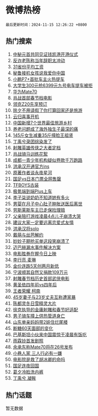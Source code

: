 # 微博热榜

`最后更新时间：2024-11-15 12:26:22 +0800`

## 热门搜索

1. [中秘元首共同见证钱凯港开港仪式](https://m.weibo.cn/search?containerid=100103type%3D1%26t%3D10%26q%3D%23%E4%B8%AD%E7%A7%98%E5%85%83%E9%A6%96%E5%85%B1%E5%90%8C%E8%A7%81%E8%AF%81%E9%92%B1%E5%87%AF%E6%B8%AF%E5%BC%80%E6%B8%AF%E4%BB%AA%E5%BC%8F%23&stream_entry_id=51&isnewpage=1&extparam=seat%3D1%26pos%3D0%26q%3D%2523%25E4%25B8%25AD%25E7%25A7%2598%25E5%2585%2583%25E9%25A6%2596%25E5%2585%25B1%25E5%2590%258C%25E8%25A7%2581%25E8%25AF%2581%25E9%2592%25B1%25E5%2587%25AF%25E6%25B8%25AF%25E5%25BC%2580%25E6%25B8%25AF%25E4%25BB%25AA%25E5%25BC%258F%2523%26stream_entry_id%3D51%26c_type%3D51%26dgr%3D0%26filter_type%3Drealtimehot%26cate%3D10103%26display_time%3D1731644781%26pre_seqid%3D17316447817310640485131)
1. [反诈老陈称当年辞职太冲动](https://m.weibo.cn/search?containerid=100103type%3D1%26t%3D10%26q%3D%23%E5%8F%8D%E8%AF%88%E8%80%81%E9%99%88%E7%A7%B0%E5%BD%93%E5%B9%B4%E8%BE%9E%E8%81%8C%E5%A4%AA%E5%86%B2%E5%8A%A8%23&stream_entry_id=31&isnewpage=1&extparam=seat%3D1%26flag%3D1%26filter_type%3Drealtimehot%26c_type%3D31%26lcate%3D5001%26band_rank%3D1%26pos%3D0%26realpos%3D1%26stream_entry_id%3D31%26dgr%3D0%26q%3D%2523%25E5%258F%258D%25E8%25AF%2588%25E8%2580%2581%25E9%2599%2588%25E7%25A7%25B0%25E5%25BD%2593%25E5%25B9%25B4%25E8%25BE%259E%25E8%2581%258C%25E5%25A4%25AA%25E5%2586%25B2%25E5%258A%25A8%2523%26cate%3D5001%26display_time%3D1731644781%26pre_seqid%3D17316447817310640485131)
1. [31省份平均工资](https://m.weibo.cn/search?containerid=100103type%3D1%26t%3D10%26q%3D%2331%E7%9C%81%E4%BB%BD%E5%B9%B3%E5%9D%87%E5%B7%A5%E8%B5%84%23&stream_entry_id=31&isnewpage=1&extparam=seat%3D1%26flag%3D2%26filter_type%3Drealtimehot%26c_type%3D31%26lcate%3D5001%26band_rank%3D2%26pos%3D1%26realpos%3D2%26stream_entry_id%3D31%26dgr%3D0%26q%3D%252331%25E7%259C%2581%25E4%25BB%25BD%25E5%25B9%25B3%25E5%259D%2587%25E5%25B7%25A5%25E8%25B5%2584%2523%26cate%3D5001%26display_time%3D1731644781%26pre_seqid%3D17316447817310640485131)
1. [秘鲁接机女孩说我爱你中国](https://m.weibo.cn/search?containerid=100103type%3D1%26t%3D10%26q%3D%23%E7%A7%98%E9%B2%81%E6%8E%A5%E6%9C%BA%E5%A5%B3%E5%AD%A9%E8%AF%B4%E6%88%91%E7%88%B1%E4%BD%A0%E4%B8%AD%E5%9B%BD%23&stream_entry_id=31&isnewpage=1&extparam=seat%3D1%26flag%3D1%26filter_type%3Drealtimehot%26c_type%3D31%26lcate%3D5001%26band_rank%3D3%26pos%3D2%26realpos%3D3%26stream_entry_id%3D31%26dgr%3D0%26q%3D%2523%25E7%25A7%2598%25E9%25B2%2581%25E6%258E%25A5%25E6%259C%25BA%25E5%25A5%25B3%25E5%25AD%25A9%25E8%25AF%25B4%25E6%2588%2591%25E7%2588%25B1%25E4%25BD%25A0%25E4%25B8%25AD%25E5%259B%25BD%2523%26cate%3D5001%26display_time%3D1731644781%26pre_seqid%3D17316447817310640485131)
1. [小鹏P7+首批车主火热提车](https://m.weibo.cn/search?containerid=100103type%3D1%26t%3D10%26q%3D%23%E5%B0%8F%E9%B9%8FP7%2B%E9%A6%96%E6%89%B9%E8%BD%A6%E4%B8%BB%E7%81%AB%E7%83%AD%E6%8F%90%E8%BD%A6%23&stream_entry_id=31&isnewpage=1&extparam=seat%3D1%26topic_ad%3D1%26filter_type%3Drealtimehot%26c_type%3D31%26lcate%3D5001%26band_rank%3D4%26pos%3D3%26is_ad_pos%3D1%26stream_entry_id%3D31%26dgr%3D0%26adid%3D264148%26q%3D%2523%25E5%25B0%258F%25E9%25B9%258FP7%252B%25E9%25A6%2596%25E6%2589%25B9%25E8%25BD%25A6%25E4%25B8%25BB%25E7%2581%25AB%25E7%2583%25AD%25E6%258F%2590%25E8%25BD%25A6%2523%26cate%3D5001%26display_time%3D1731644781%26pre_seqid%3D17316447817310640485131)
1. [大学生300元抢6399元九号电车提车被拒](https://m.weibo.cn/search?containerid=100103type%3D1%26t%3D10%26q%3D%23%E5%A4%A7%E5%AD%A6%E7%94%9F300%E5%85%83%E6%8A%A26399%E5%85%83%E4%B9%9D%E5%8F%B7%E7%94%B5%E8%BD%A6%E6%8F%90%E8%BD%A6%E8%A2%AB%E6%8B%92%23&stream_entry_id=31&isnewpage=1&extparam=seat%3D1%26flag%3D0%26filter_type%3Drealtimehot%26c_type%3D31%26lcate%3D5001%26band_rank%3D4%26pos%3D4%26realpos%3D4%26stream_entry_id%3D31%26dgr%3D0%26q%3D%2523%25E5%25A4%25A7%25E5%25AD%25A6%25E7%2594%259F300%25E5%2585%2583%25E6%258A%25A26399%25E5%2585%2583%25E4%25B9%259D%25E5%258F%25B7%25E7%2594%25B5%25E8%25BD%25A6%25E6%258F%2590%25E8%25BD%25A6%25E8%25A2%25AB%25E6%258B%2592%2523%26cate%3D5001%26display_time%3D1731644781%26pre_seqid%3D17316447817310640485131)
1. [华为Mate70](https://m.weibo.cn/search?containerid=100103type%3D1%26t%3D10%26q%3D%E5%8D%8E%E4%B8%BAMate70&stream_entry_id=31&isnewpage=1&extparam=seat%3D1%26flag%3D1%26filter_type%3Drealtimehot%26c_type%3D31%26lcate%3D5001%26band_rank%3D5%26pos%3D5%26realpos%3D5%26stream_entry_id%3D31%26dgr%3D0%26q%3D%25E5%258D%258E%25E4%25B8%25BAMate70%26cate%3D5001%26display_time%3D1731644781%26pre_seqid%3D17316447817310640485131)
1. [肖战首部春节档电影](https://m.weibo.cn/search?containerid=100103type%3D1%26t%3D10%26q%3D%23%E8%82%96%E6%88%98%E9%A6%96%E9%83%A8%E6%98%A5%E8%8A%82%E6%A1%A3%E7%94%B5%E5%BD%B1%23&stream_entry_id=31&isnewpage=1&extparam=seat%3D1%26flag%3D1%26filter_type%3Drealtimehot%26c_type%3D31%26lcate%3D5001%26band_rank%3D6%26pos%3D6%26realpos%3D6%26stream_entry_id%3D31%26dgr%3D0%26q%3D%2523%25E8%2582%2596%25E6%2588%2598%25E9%25A6%2596%25E9%2583%25A8%25E6%2598%25A5%25E8%258A%2582%25E6%25A1%25A3%25E7%2594%25B5%25E5%25BD%25B1%2523%26cate%3D5001%26display_time%3D1731644781%26pre_seqid%3D17316447817310640485131)
1. [领克Z20先享预订](https://m.weibo.cn/search?containerid=100103type%3D1%26t%3D10%26q%3D%23%E9%A2%86%E5%85%8BZ20%E5%85%88%E4%BA%AB%E9%A2%84%E8%AE%A2%23&stream_entry_id=31&isnewpage=1&extparam=seat%3D1%26topic_ad%3D1%26filter_type%3Drealtimehot%26c_type%3D31%26lcate%3D5001%26band_rank%3D7%26pos%3D7%26is_ad_pos%3D1%26stream_entry_id%3D31%26dgr%3D0%26adid%3D264322%26q%3D%2523%25E9%25A2%2586%25E5%2585%258BZ20%25E5%2585%2588%25E4%25BA%25AB%25E9%25A2%2584%25E8%25AE%25A2%2523%26cate%3D5001%26display_time%3D1731644781%26pre_seqid%3D17316447817310640485131)
1. [除夕不用请假了你打算回家还是旅游](https://m.weibo.cn/search?containerid=100103type%3D1%26t%3D10%26q%3D%23%E9%99%A4%E5%A4%95%E4%B8%8D%E7%94%A8%E8%AF%B7%E5%81%87%E4%BA%86%E4%BD%A0%E6%89%93%E7%AE%97%E5%9B%9E%E5%AE%B6%E8%BF%98%E6%98%AF%E6%97%85%E6%B8%B8%23&stream_entry_id=31&isnewpage=1&extparam=seat%3D1%26flag%3D2%26filter_type%3Drealtimehot%26c_type%3D31%26lcate%3D5001%26band_rank%3D7%26pos%3D8%26realpos%3D7%26stream_entry_id%3D31%26dgr%3D0%26q%3D%2523%25E9%2599%25A4%25E5%25A4%2595%25E4%25B8%258D%25E7%2594%25A8%25E8%25AF%25B7%25E5%2581%2587%25E4%25BA%2586%25E4%25BD%25A0%25E6%2589%2593%25E7%25AE%2597%25E5%259B%259E%25E5%25AE%25B6%25E8%25BF%2598%25E6%2598%25AF%25E6%2597%2585%25E6%25B8%25B8%2523%26cate%3D5001%26display_time%3D1731644781%26pre_seqid%3D17316447817310640485131)
1. [云归喜事开机](https://m.weibo.cn/search?containerid=100103type%3D1%26t%3D10%26q%3D%23%E4%BA%91%E5%BD%92%E5%96%9C%E4%BA%8B%E5%BC%80%E6%9C%BA%23&stream_entry_id=31&isnewpage=1&extparam=seat%3D1%26flag%3D0%26filter_type%3Drealtimehot%26c_type%3D31%26lcate%3D5001%26band_rank%3D8%26pos%3D9%26realpos%3D8%26stream_entry_id%3D31%26dgr%3D0%26q%3D%2523%25E4%25BA%2591%25E5%25BD%2592%25E5%2596%259C%25E4%25BA%258B%25E5%25BC%2580%25E6%259C%25BA%2523%26cate%3D5001%26display_time%3D1731644781%26pre_seqid%3D17316447817310640485131)
1. [中国新增7个世界最佳旅游乡村](https://m.weibo.cn/search?containerid=100103type%3D1%26t%3D10%26q%3D%23%E4%B8%AD%E5%9B%BD%E6%96%B0%E5%A2%9E7%E4%B8%AA%E4%B8%96%E7%95%8C%E6%9C%80%E4%BD%B3%E6%97%85%E6%B8%B8%E4%B9%A1%E6%9D%91%23&stream_entry_id=31&isnewpage=1&extparam=seat%3D1%26flag%3D1%26filter_type%3Drealtimehot%26c_type%3D31%26lcate%3D5001%26band_rank%3D9%26pos%3D10%26realpos%3D9%26stream_entry_id%3D31%26dgr%3D0%26q%3D%2523%25E4%25B8%25AD%25E5%259B%25BD%25E6%2596%25B0%25E5%25A2%259E7%25E4%25B8%25AA%25E4%25B8%2596%25E7%2595%258C%25E6%259C%2580%25E4%25BD%25B3%25E6%2597%2585%25E6%25B8%25B8%25E4%25B9%25A1%25E6%259D%2591%2523%26cate%3D5001%26display_time%3D1731644781%26pre_seqid%3D17316447817310640485131)
1. [养老问题成了海外独生子最深的痛](https://m.weibo.cn/search?containerid=100103type%3D1%26t%3D10%26q%3D%23%E5%85%BB%E8%80%81%E9%97%AE%E9%A2%98%E6%88%90%E4%BA%86%E6%B5%B7%E5%A4%96%E7%8B%AC%E7%94%9F%E5%AD%90%E6%9C%80%E6%B7%B1%E7%9A%84%E7%97%9B%23&stream_entry_id=31&isnewpage=1&extparam=seat%3D1%26flag%3D1%26filter_type%3Drealtimehot%26c_type%3D31%26lcate%3D5001%26band_rank%3D10%26pos%3D11%26realpos%3D10%26stream_entry_id%3D31%26dgr%3D0%26q%3D%2523%25E5%2585%25BB%25E8%2580%2581%25E9%2597%25AE%25E9%25A2%2598%25E6%2588%2590%25E4%25BA%2586%25E6%25B5%25B7%25E5%25A4%2596%25E7%258B%25AC%25E7%2594%259F%25E5%25AD%2590%25E6%259C%2580%25E6%25B7%25B1%25E7%259A%2584%25E7%2597%259B%2523%26cate%3D5001%26display_time%3D1731644781%26pre_seqid%3D17316447817310640485131)
1. [145斤女生减重35斤撞脸王祖贤](https://m.weibo.cn/search?containerid=100103type%3D1%26t%3D10%26q%3D%23145%E6%96%A4%E5%A5%B3%E7%94%9F%E5%87%8F%E9%87%8D35%E6%96%A4%E6%92%9E%E8%84%B8%E7%8E%8B%E7%A5%96%E8%B4%A4%23&stream_entry_id=31&isnewpage=1&extparam=seat%3D1%26flag%3D2%26filter_type%3Drealtimehot%26c_type%3D31%26lcate%3D5001%26band_rank%3D11%26pos%3D12%26realpos%3D11%26stream_entry_id%3D31%26dgr%3D0%26q%3D%2523145%25E6%2596%25A4%25E5%25A5%25B3%25E7%2594%259F%25E5%2587%258F%25E9%2587%258D35%25E6%2596%25A4%25E6%2592%259E%25E8%2584%25B8%25E7%258E%258B%25E7%25A5%2596%25E8%25B4%25A4%2523%26cate%3D5001%26display_time%3D1731644781%26pre_seqid%3D17316447817310640485131)
1. [丁禹兮录团综染发了](https://m.weibo.cn/search?containerid=100103type%3D1%26t%3D10%26q%3D%23%E4%B8%81%E7%A6%B9%E5%85%AE%E5%BD%95%E5%9B%A2%E7%BB%BC%E6%9F%93%E5%8F%91%E4%BA%86%23&stream_entry_id=31&isnewpage=1&extparam=seat%3D1%26flag%3D0%26filter_type%3Drealtimehot%26c_type%3D31%26lcate%3D5001%26band_rank%3D12%26pos%3D13%26realpos%3D12%26stream_entry_id%3D31%26dgr%3D0%26q%3D%2523%25E4%25B8%2581%25E7%25A6%25B9%25E5%2585%25AE%25E5%25BD%2595%25E5%259B%25A2%25E7%25BB%25BC%25E6%259F%2593%25E5%258F%2591%25E4%25BA%2586%2523%26cate%3D5001%26display_time%3D1731644781%26pre_seqid%3D17316447817310640485131)
1. [射雕英雄传侠之大者定档](https://m.weibo.cn/search?containerid=100103type%3D1%26t%3D10%26q%3D%E5%B0%84%E9%9B%95%E8%8B%B1%E9%9B%84%E4%BC%A0%E4%BE%A0%E4%B9%8B%E5%A4%A7%E8%80%85%E5%AE%9A%E6%A1%A3&stream_entry_id=31&isnewpage=1&extparam=seat%3D1%26flag%3D0%26filter_type%3Drealtimehot%26c_type%3D31%26lcate%3D5001%26band_rank%3D13%26pos%3D14%26realpos%3D13%26stream_entry_id%3D31%26dgr%3D0%26q%3D%25E5%25B0%2584%25E9%259B%2595%25E8%258B%25B1%25E9%259B%2584%25E4%25BC%25A0%25E4%25BE%25A0%25E4%25B9%258B%25E5%25A4%25A7%25E8%2580%2585%25E5%25AE%259A%25E6%25A1%25A3%26cate%3D5001%26display_time%3D1731644781%26pre_seqid%3D17316447817310640485131)
1. [肖战骑马训练花絮](https://m.weibo.cn/search?containerid=100103type%3D1%26t%3D10%26q%3D%23%E8%82%96%E6%88%98%E9%AA%91%E9%A9%AC%E8%AE%AD%E7%BB%83%E8%8A%B1%E7%B5%AE%23&stream_entry_id=31&isnewpage=1&extparam=seat%3D1%26flag%3D1%26filter_type%3Drealtimehot%26c_type%3D31%26lcate%3D5001%26band_rank%3D14%26pos%3D15%26realpos%3D14%26stream_entry_id%3D31%26dgr%3D0%26q%3D%2523%25E8%2582%2596%25E6%2588%2598%25E9%25AA%2591%25E9%25A9%25AC%25E8%25AE%25AD%25E7%25BB%2583%25E8%258A%25B1%25E7%25B5%25AE%2523%26cate%3D5001%26display_time%3D1731644781%26pre_seqid%3D17316447817310640485131)
1. [成都一青少年机构疑似卷款千万跑路](https://m.weibo.cn/search?containerid=100103type%3D1%26t%3D10%26q%3D%23%E6%88%90%E9%83%BD%E4%B8%80%E9%9D%92%E5%B0%91%E5%B9%B4%E6%9C%BA%E6%9E%84%E7%96%91%E4%BC%BC%E5%8D%B7%E6%AC%BE%E5%8D%83%E4%B8%87%E8%B7%91%E8%B7%AF%23&stream_entry_id=31&isnewpage=1&extparam=seat%3D1%26flag%3D1%26filter_type%3Drealtimehot%26c_type%3D31%26lcate%3D5001%26band_rank%3D15%26pos%3D16%26realpos%3D15%26stream_entry_id%3D31%26dgr%3D0%26q%3D%2523%25E6%2588%2590%25E9%2583%25BD%25E4%25B8%2580%25E9%259D%2592%25E5%25B0%2591%25E5%25B9%25B4%25E6%259C%25BA%25E6%259E%2584%25E7%2596%2591%25E4%25BC%25BC%25E5%258D%25B7%25E6%25AC%25BE%25E5%258D%2583%25E4%25B8%2587%25E8%25B7%2591%25E8%25B7%25AF%2523%26cate%3D5001%26display_time%3D1731644781%26pre_seqid%3D17316447817310640485131)
1. [洪承汉开通官方ins](https://m.weibo.cn/search?containerid=100103type%3D1%26t%3D10%26q%3D%23%E6%B4%AA%E6%89%BF%E6%B1%89%E5%BC%80%E9%80%9A%E5%AE%98%E6%96%B9ins%23&stream_entry_id=31&isnewpage=1&extparam=seat%3D1%26flag%3D1%26filter_type%3Drealtimehot%26c_type%3D31%26lcate%3D5001%26band_rank%3D16%26pos%3D17%26realpos%3D16%26stream_entry_id%3D31%26dgr%3D0%26q%3D%2523%25E6%25B4%25AA%25E6%2589%25BF%25E6%25B1%2589%25E5%25BC%2580%25E9%2580%259A%25E5%25AE%2598%25E6%2596%25B9ins%2523%26cate%3D5001%26display_time%3D1731644781%26pre_seqid%3D17316447817310640485131)
1. [原著作者谈永夜星河](https://m.weibo.cn/search?containerid=100103type%3D1%26t%3D10%26q%3D%23%E5%8E%9F%E8%91%97%E4%BD%9C%E8%80%85%E8%B0%88%E6%B0%B8%E5%A4%9C%E6%98%9F%E6%B2%B3%23&stream_entry_id=31&isnewpage=1&extparam=seat%3D1%26flag%3D1%26filter_type%3Drealtimehot%26c_type%3D31%26lcate%3D5001%26band_rank%3D17%26pos%3D18%26realpos%3D17%26stream_entry_id%3D31%26dgr%3D0%26q%3D%2523%25E5%258E%259F%25E8%2591%2597%25E4%25BD%259C%25E8%2580%2585%25E8%25B0%2588%25E6%25B0%25B8%25E5%25A4%259C%25E6%2598%259F%25E6%25B2%25B3%2523%26cate%3D5001%26display_time%3D1731644781%26pre_seqid%3D17316447817310640485131)
1. [国足vs日本门票全网售罄](https://m.weibo.cn/search?containerid=100103type%3D1%26t%3D10%26q%3D%23%E5%9B%BD%E8%B6%B3vs%E6%97%A5%E6%9C%AC%E9%97%A8%E7%A5%A8%E5%85%A8%E7%BD%91%E5%94%AE%E7%BD%84%23&stream_entry_id=31&isnewpage=1&extparam=seat%3D1%26flag%3D1%26filter_type%3Drealtimehot%26c_type%3D31%26lcate%3D5001%26band_rank%3D18%26pos%3D19%26realpos%3D18%26stream_entry_id%3D31%26dgr%3D0%26q%3D%2523%25E5%259B%25BD%25E8%25B6%25B3vs%25E6%2597%25A5%25E6%259C%25AC%25E9%2597%25A8%25E7%25A5%25A8%25E5%2585%25A8%25E7%25BD%2591%25E5%2594%25AE%25E7%25BD%2584%2523%26cate%3D5001%26display_time%3D1731644781%26pre_seqid%3D17316447817310640485131)
1. [TFBOYS古装](https://m.weibo.cn/search?containerid=100103type%3D1%26t%3D10%26q%3DTFBOYS%E5%8F%A4%E8%A3%85&stream_entry_id=31&isnewpage=1&extparam=seat%3D1%26flag%3D0%26filter_type%3Drealtimehot%26c_type%3D31%26lcate%3D5001%26band_rank%3D19%26pos%3D20%26realpos%3D19%26stream_entry_id%3D31%26dgr%3D0%26q%3DTFBOYS%25E5%258F%25A4%25E8%25A3%2585%26cate%3D5001%26display_time%3D1731644781%26pre_seqid%3D17316447817310640485131)
1. [极氪端到端Plus上车](https://m.weibo.cn/search?containerid=100103type%3D1%26t%3D10%26q%3D%23%E6%9E%81%E6%B0%AA%E7%AB%AF%E5%88%B0%E7%AB%AFPlus%E4%B8%8A%E8%BD%A6%23&stream_entry_id=31&isnewpage=1&extparam=seat%3D1%26flag%3D0%26filter_type%3Drealtimehot%26c_type%3D31%26lcate%3D5001%26band_rank%3D20%26pos%3D21%26realpos%3D20%26stream_entry_id%3D31%26dgr%3D0%26adid%3D264130%26q%3D%2523%25E6%259E%2581%25E6%25B0%25AA%25E7%25AB%25AF%25E5%2588%25B0%25E7%25AB%25AFPlus%25E4%25B8%258A%25E8%25BD%25A6%2523%26cate%3D5001%26display_time%3D1731644781%26pre_seqid%3D17316447817310640485131)
1. [李子柒说奶奶不知道她有多火](https://m.weibo.cn/search?containerid=100103type%3D1%26t%3D10%26q%3D%23%E6%9D%8E%E5%AD%90%E6%9F%92%E8%AF%B4%E5%A5%B6%E5%A5%B6%E4%B8%8D%E7%9F%A5%E9%81%93%E5%A5%B9%E6%9C%89%E5%A4%9A%E7%81%AB%23&stream_entry_id=31&isnewpage=1&extparam=seat%3D1%26flag%3D2%26filter_type%3Drealtimehot%26c_type%3D31%26lcate%3D5001%26band_rank%3D21%26pos%3D22%26realpos%3D21%26stream_entry_id%3D31%26dgr%3D0%26q%3D%2523%25E6%259D%258E%25E5%25AD%2590%25E6%259F%2592%25E8%25AF%25B4%25E5%25A5%25B6%25E5%25A5%25B6%25E4%25B8%258D%25E7%259F%25A5%25E9%2581%2593%25E5%25A5%25B9%25E6%259C%2589%25E5%25A4%259A%25E7%2581%25AB%2523%26cate%3D5001%26display_time%3D1731644781%26pre_seqid%3D17316447817310640485131)
1. [男婴在月子中心肚子肿胀送医后离世](https://m.weibo.cn/search?containerid=100103type%3D1%26t%3D10%26q%3D%23%E7%94%B7%E5%A9%B4%E5%9C%A8%E6%9C%88%E5%AD%90%E4%B8%AD%E5%BF%83%E8%82%9A%E5%AD%90%E8%82%BF%E8%83%80%E9%80%81%E5%8C%BB%E5%90%8E%E7%A6%BB%E4%B8%96%23&stream_entry_id=31&isnewpage=1&extparam=seat%3D1%26flag%3D0%26filter_type%3Drealtimehot%26c_type%3D31%26lcate%3D5001%26band_rank%3D22%26pos%3D23%26realpos%3D22%26stream_entry_id%3D31%26dgr%3D0%26q%3D%2523%25E7%2594%25B7%25E5%25A9%25B4%25E5%259C%25A8%25E6%259C%2588%25E5%25AD%2590%25E4%25B8%25AD%25E5%25BF%2583%25E8%2582%259A%25E5%25AD%2590%25E8%2582%25BF%25E8%2583%2580%25E9%2580%2581%25E5%258C%25BB%25E5%2590%258E%25E7%25A6%25BB%25E4%25B8%2596%2523%26cate%3D5001%26display_time%3D1731644781%26pre_seqid%3D17316447817310640485131)
1. [劳斯莱斯车主已走保险理赔](https://m.weibo.cn/search?containerid=100103type%3D1%26t%3D10%26q%3D%23%E5%8A%B3%E6%96%AF%E8%8E%B1%E6%96%AF%E8%BD%A6%E4%B8%BB%E5%B7%B2%E8%B5%B0%E4%BF%9D%E9%99%A9%E7%90%86%E8%B5%94%23&stream_entry_id=31&isnewpage=1&extparam=seat%3D1%26flag%3D0%26filter_type%3Drealtimehot%26c_type%3D31%26lcate%3D5001%26band_rank%3D23%26pos%3D24%26realpos%3D23%26stream_entry_id%3D31%26dgr%3D0%26q%3D%2523%25E5%258A%25B3%25E6%2596%25AF%25E8%258E%25B1%25E6%2596%25AF%25E8%25BD%25A6%25E4%25B8%25BB%25E5%25B7%25B2%25E8%25B5%25B0%25E4%25BF%259D%25E9%2599%25A9%25E7%2590%2586%25E8%25B5%2594%2523%26cate%3D5001%26display_time%3D1731644781%26pre_seqid%3D17316447817310640485131)
1. [父亲陪打游戏凌晨4点儿子崩溃大哭](https://m.weibo.cn/search?containerid=100103type%3D1%26t%3D10%26q%3D%23%E7%88%B6%E4%BA%B2%E9%99%AA%E6%89%93%E6%B8%B8%E6%88%8F%E5%87%8C%E6%99%A84%E7%82%B9%E5%84%BF%E5%AD%90%E5%B4%A9%E6%BA%83%E5%A4%A7%E5%93%AD%23&stream_entry_id=31&isnewpage=1&extparam=seat%3D1%26flag%3D1%26filter_type%3Drealtimehot%26c_type%3D31%26lcate%3D5001%26band_rank%3D24%26pos%3D25%26realpos%3D24%26stream_entry_id%3D31%26dgr%3D0%26q%3D%2523%25E7%2588%25B6%25E4%25BA%25B2%25E9%2599%25AA%25E6%2589%2593%25E6%25B8%25B8%25E6%2588%258F%25E5%2587%258C%25E6%2599%25A84%25E7%2582%25B9%25E5%2584%25BF%25E5%25AD%2590%25E5%25B4%25A9%25E6%25BA%2583%25E5%25A4%25A7%25E5%2593%25AD%2523%26cate%3D5001%26display_time%3D1731644781%26pre_seqid%3D17316447817310640485131)
1. [建议大家一定要远离恋爱式友情](https://m.weibo.cn/search?containerid=100103type%3D1%26t%3D10%26q%3D%23%E5%BB%BA%E8%AE%AE%E5%A4%A7%E5%AE%B6%E4%B8%80%E5%AE%9A%E8%A6%81%E8%BF%9C%E7%A6%BB%E6%81%8B%E7%88%B1%E5%BC%8F%E5%8F%8B%E6%83%85%23&stream_entry_id=31&isnewpage=1&extparam=seat%3D1%26flag%3D1%26filter_type%3Drealtimehot%26c_type%3D31%26lcate%3D5001%26band_rank%3D25%26pos%3D26%26realpos%3D25%26stream_entry_id%3D31%26dgr%3D0%26q%3D%2523%25E5%25BB%25BA%25E8%25AE%25AE%25E5%25A4%25A7%25E5%25AE%25B6%25E4%25B8%2580%25E5%25AE%259A%25E8%25A6%2581%25E8%25BF%259C%25E7%25A6%25BB%25E6%2581%258B%25E7%2588%25B1%25E5%25BC%258F%25E5%258F%258B%25E6%2583%2585%2523%26cate%3D5001%26display_time%3D1731644781%26pre_seqid%3D17316447817310640485131)
1. [洪承汉将solo](https://m.weibo.cn/search?containerid=100103type%3D1%26t%3D10%26q%3D%23%E6%B4%AA%E6%89%BF%E6%B1%89%E5%B0%86solo%23&stream_entry_id=31&isnewpage=1&extparam=seat%3D1%26flag%3D1%26filter_type%3Drealtimehot%26c_type%3D31%26lcate%3D5001%26band_rank%3D26%26pos%3D27%26realpos%3D26%26stream_entry_id%3D31%26dgr%3D0%26q%3D%2523%25E6%25B4%25AA%25E6%2589%25BF%25E6%25B1%2589%25E5%25B0%2586solo%2523%26cate%3D5001%26display_time%3D1731644781%26pre_seqid%3D17316447817310640485131)
1. [戴萌与丝芭解约](https://m.weibo.cn/search?containerid=100103type%3D1%26t%3D10%26q%3D%23%E6%88%B4%E8%90%8C%E4%B8%8E%E4%B8%9D%E8%8A%AD%E8%A7%A3%E7%BA%A6%23&stream_entry_id=31&isnewpage=1&extparam=seat%3D1%26flag%3D1%26filter_type%3Drealtimehot%26c_type%3D31%26lcate%3D5001%26band_rank%3D27%26pos%3D28%26realpos%3D27%26stream_entry_id%3D31%26dgr%3D0%26q%3D%2523%25E6%2588%25B4%25E8%2590%258C%25E4%25B8%258E%25E4%25B8%259D%25E8%258A%25AD%25E8%25A7%25A3%25E7%25BA%25A6%2523%26cate%3D5001%26display_time%3D1731644781%26pre_seqid%3D17316447817310640485131)
1. [妙妙子期抢买单这段笑崩溃了](https://m.weibo.cn/search?containerid=100103type%3D1%26t%3D10%26q%3D%E5%A6%99%E5%A6%99%E5%AD%90%E6%9C%9F%E6%8A%A2%E4%B9%B0%E5%8D%95%E8%BF%99%E6%AE%B5%E7%AC%91%E5%B4%A9%E6%BA%83%E4%BA%86&stream_entry_id=31&isnewpage=1&extparam=seat%3D1%26flag%3D1%26filter_type%3Drealtimehot%26c_type%3D31%26lcate%3D5001%26band_rank%3D28%26pos%3D29%26realpos%3D28%26stream_entry_id%3D31%26dgr%3D0%26q%3D%25E5%25A6%2599%25E5%25A6%2599%25E5%25AD%2590%25E6%259C%259F%25E6%258A%25A2%25E4%25B9%25B0%25E5%258D%2595%25E8%25BF%2599%25E6%25AE%25B5%25E7%25AC%2591%25E5%25B4%25A9%25E6%25BA%2583%25E4%25BA%2586%26cate%3D5001%26display_time%3D1731644781%26pre_seqid%3D17316447817310640485131)
1. [迈巴赫漏水事件解决方案](https://m.weibo.cn/search?containerid=100103type%3D1%26t%3D10%26q%3D%23%E8%BF%88%E5%B7%B4%E8%B5%AB%E6%BC%8F%E6%B0%B4%E4%BA%8B%E4%BB%B6%E8%A7%A3%E5%86%B3%E6%96%B9%E6%A1%88%23&stream_entry_id=31&isnewpage=1&extparam=seat%3D1%26flag%3D0%26filter_type%3Drealtimehot%26c_type%3D31%26lcate%3D5001%26band_rank%3D29%26pos%3D30%26realpos%3D29%26stream_entry_id%3D31%26dgr%3D0%26q%3D%2523%25E8%25BF%2588%25E5%25B7%25B4%25E8%25B5%25AB%25E6%25BC%258F%25E6%25B0%25B4%25E4%25BA%258B%25E4%25BB%25B6%25E8%25A7%25A3%25E5%2586%25B3%25E6%2596%25B9%25E6%25A1%2588%2523%26cate%3D5001%26display_time%3D1731644781%26pre_seqid%3D17316447817310640485131)
1. [电影胜券在握今日上映](https://m.weibo.cn/search?containerid=100103type%3D1%26t%3D10%26q%3D%23%E7%94%B5%E5%BD%B1%E8%83%9C%E5%88%B8%E5%9C%A8%E6%8F%A1%E4%BB%8A%E6%97%A5%E4%B8%8A%E6%98%A0%23&stream_entry_id=31&isnewpage=1&extparam=seat%3D1%26flag%3D1%26filter_type%3Drealtimehot%26c_type%3D31%26lcate%3D5001%26band_rank%3D30%26pos%3D31%26realpos%3D30%26stream_entry_id%3D31%26dgr%3D0%26q%3D%2523%25E7%2594%25B5%25E5%25BD%25B1%25E8%2583%259C%25E5%2588%25B8%25E5%259C%25A8%25E6%258F%25A1%25E4%25BB%258A%25E6%2597%25A5%25E4%25B8%258A%25E6%2598%25A0%2523%26cate%3D5001%26display_time%3D1731644781%26pre_seqid%3D17316447817310640485131)
1. [李行亮 麦琳](https://m.weibo.cn/search?containerid=100103type%3D1%26t%3D10%26q%3D%E6%9D%8E%E8%A1%8C%E4%BA%AE+%E9%BA%A6%E7%90%B3&stream_entry_id=31&isnewpage=1&extparam=seat%3D1%26flag%3D0%26filter_type%3Drealtimehot%26c_type%3D31%26lcate%3D5001%26band_rank%3D31%26pos%3D32%26realpos%3D31%26stream_entry_id%3D31%26dgr%3D0%26q%3D%25E6%259D%258E%25E8%25A1%258C%25E4%25BA%25AE%2520%25E9%25BA%25A6%25E7%2590%25B3%26cate%3D5001%26display_time%3D1731644781%26pre_seqid%3D17316447817310640485131)
1. [金价连跌5天创两月新低](https://m.weibo.cn/search?containerid=100103type%3D1%26t%3D10%26q%3D%23%E9%87%91%E4%BB%B7%E8%BF%9E%E8%B7%8C5%E5%A4%A9%E5%88%9B%E4%B8%A4%E6%9C%88%E6%96%B0%E4%BD%8E%23&stream_entry_id=31&isnewpage=1&extparam=seat%3D1%26flag%3D0%26filter_type%3Drealtimehot%26c_type%3D31%26lcate%3D5001%26band_rank%3D32%26pos%3D33%26realpos%3D32%26stream_entry_id%3D31%26dgr%3D0%26q%3D%2523%25E9%2587%2591%25E4%25BB%25B7%25E8%25BF%259E%25E8%25B7%258C5%25E5%25A4%25A9%25E5%2588%259B%25E4%25B8%25A4%25E6%259C%2588%25E6%2596%25B0%25E4%25BD%258E%2523%26cate%3D5001%26display_time%3D1731644781%26pre_seqid%3D17316447817310640485131)
1. [宁波顺其自然又捐款109万元](https://m.weibo.cn/search?containerid=100103type%3D1%26t%3D10%26q%3D%23%E5%AE%81%E6%B3%A2%E9%A1%BA%E5%85%B6%E8%87%AA%E7%84%B6%E5%8F%88%E6%8D%90%E6%AC%BE109%E4%B8%87%E5%85%83%23&stream_entry_id=31&isnewpage=1&extparam=seat%3D1%26flag%3D32768%26filter_type%3Drealtimehot%26c_type%3D31%26lcate%3D5001%26band_rank%3D33%26pos%3D34%26realpos%3D33%26stream_entry_id%3D31%26dgr%3D0%26q%3D%2523%25E5%25AE%2581%25E6%25B3%25A2%25E9%25A1%25BA%25E5%2585%25B6%25E8%2587%25AA%25E7%2584%25B6%25E5%258F%2588%25E6%258D%2590%25E6%25AC%25BE109%25E4%25B8%2587%25E5%2585%2583%2523%26cate%3D5001%26display_time%3D1731644781%26pre_seqid%3D17316447817310640485131)
1. [射雕春节档历史首部武侠电影](https://m.weibo.cn/search?containerid=100103type%3D1%26t%3D10%26q%3D%23%E5%B0%84%E9%9B%95%E6%98%A5%E8%8A%82%E6%A1%A3%E5%8E%86%E5%8F%B2%E9%A6%96%E9%83%A8%E6%AD%A6%E4%BE%A0%E7%94%B5%E5%BD%B1%23&stream_entry_id=31&isnewpage=1&extparam=seat%3D1%26flag%3D1%26filter_type%3Drealtimehot%26c_type%3D31%26lcate%3D5001%26band_rank%3D34%26pos%3D35%26realpos%3D34%26stream_entry_id%3D31%26dgr%3D0%26q%3D%2523%25E5%25B0%2584%25E9%259B%2595%25E6%2598%25A5%25E8%258A%2582%25E6%25A1%25A3%25E5%258E%2586%25E5%258F%25B2%25E9%25A6%2596%25E9%2583%25A8%25E6%25AD%25A6%25E4%25BE%25A0%25E7%2594%25B5%25E5%25BD%25B1%2523%26cate%3D5001%26display_time%3D1731644781%26pre_seqid%3D17316447817310640485131)
1. [黄圣依四年前vs四年后](https://m.weibo.cn/search?containerid=100103type%3D1%26t%3D10%26q%3D%23%E9%BB%84%E5%9C%A3%E4%BE%9D%E5%9B%9B%E5%B9%B4%E5%89%8Dvs%E5%9B%9B%E5%B9%B4%E5%90%8E%23&stream_entry_id=31&isnewpage=1&extparam=seat%3D1%26flag%3D1%26filter_type%3Drealtimehot%26c_type%3D31%26lcate%3D5001%26band_rank%3D35%26pos%3D36%26realpos%3D35%26stream_entry_id%3D31%26dgr%3D0%26q%3D%2523%25E9%25BB%2584%25E5%259C%25A3%25E4%25BE%259D%25E5%259B%259B%25E5%25B9%25B4%25E5%2589%258Dvs%25E5%259B%259B%25E5%25B9%25B4%25E5%2590%258E%2523%26cate%3D5001%26display_time%3D1731644781%26pre_seqid%3D17316447817310640485131)
1. [王者荣耀 柯南](https://m.weibo.cn/search?containerid=100103type%3D1%26t%3D10%26q%3D%E7%8E%8B%E8%80%85%E8%8D%A3%E8%80%80+%E6%9F%AF%E5%8D%97&stream_entry_id=31&isnewpage=1&extparam=seat%3D1%26flag%3D0%26filter_type%3Drealtimehot%26c_type%3D31%26lcate%3D5001%26band_rank%3D36%26pos%3D37%26realpos%3D36%26stream_entry_id%3D31%26dgr%3D0%26q%3D%25E7%258E%258B%25E8%2580%2585%25E8%258D%25A3%25E8%2580%2580%2520%25E6%259F%25AF%25E5%258D%2597%26cate%3D5001%26display_time%3D1731644781%26pre_seqid%3D17316447817310640485131)
1. [45岁妻子与23岁丈夫互称遭家暴](https://m.weibo.cn/search?containerid=100103type%3D1%26t%3D10%26q%3D%2345%E5%B2%81%E5%A6%BB%E5%AD%90%E4%B8%8E23%E5%B2%81%E4%B8%88%E5%A4%AB%E4%BA%92%E7%A7%B0%E9%81%AD%E5%AE%B6%E6%9A%B4%23&stream_entry_id=31&isnewpage=1&extparam=seat%3D1%26flag%3D1%26filter_type%3Drealtimehot%26c_type%3D31%26lcate%3D5001%26band_rank%3D37%26pos%3D38%26realpos%3D37%26stream_entry_id%3D31%26dgr%3D0%26q%3D%252345%25E5%25B2%2581%25E5%25A6%25BB%25E5%25AD%2590%25E4%25B8%258E23%25E5%25B2%2581%25E4%25B8%2588%25E5%25A4%25AB%25E4%25BA%2592%25E7%25A7%25B0%25E9%2581%25AD%25E5%25AE%25B6%25E6%259A%25B4%2523%26cate%3D5001%26display_time%3D1731644781%26pre_seqid%3D17316447817310640485131)
1. [陈都灵冬日雪精灵大片](https://m.weibo.cn/search?containerid=100103type%3D1%26t%3D10%26q%3D%23%E9%99%88%E9%83%BD%E7%81%B5%E5%86%AC%E6%97%A5%E9%9B%AA%E7%B2%BE%E7%81%B5%E5%A4%A7%E7%89%87%23&stream_entry_id=31&isnewpage=1&extparam=seat%3D1%26flag%3D1%26filter_type%3Drealtimehot%26c_type%3D31%26lcate%3D5001%26band_rank%3D38%26pos%3D39%26realpos%3D38%26stream_entry_id%3D31%26dgr%3D0%26q%3D%2523%25E9%2599%2588%25E9%2583%25BD%25E7%2581%25B5%25E5%2586%25AC%25E6%2597%25A5%25E9%259B%25AA%25E7%25B2%25BE%25E7%2581%25B5%25E5%25A4%25A7%25E7%2589%2587%2523%26cate%3D5001%26display_time%3D1731644781%26pre_seqid%3D17316447817310640485131)
1. [徐克执导的金庸射雕和春节好适配](https://m.weibo.cn/search?containerid=100103type%3D1%26t%3D10%26q%3D%23%E5%BE%90%E5%85%8B%E6%89%A7%E5%AF%BC%E7%9A%84%E9%87%91%E5%BA%B8%E5%B0%84%E9%9B%95%E5%92%8C%E6%98%A5%E8%8A%82%E5%A5%BD%E9%80%82%E9%85%8D%23&stream_entry_id=31&isnewpage=1&extparam=seat%3D1%26flag%3D1%26filter_type%3Drealtimehot%26c_type%3D31%26lcate%3D5001%26band_rank%3D39%26pos%3D40%26realpos%3D39%26stream_entry_id%3D31%26dgr%3D0%26q%3D%2523%25E5%25BE%2590%25E5%2585%258B%25E6%2589%25A7%25E5%25AF%25BC%25E7%259A%2584%25E9%2587%2591%25E5%25BA%25B8%25E5%25B0%2584%25E9%259B%2595%25E5%2592%258C%25E6%2598%25A5%25E8%258A%2582%25E5%25A5%25BD%25E9%2580%2582%25E9%2585%258D%2523%26cate%3D5001%26display_time%3D1731644781%26pre_seqid%3D17316447817310640485131)
1. [男子骑车撞上供热管道身亡](https://m.weibo.cn/search?containerid=100103type%3D1%26t%3D10%26q%3D%23%E7%94%B7%E5%AD%90%E9%AA%91%E8%BD%A6%E6%92%9E%E4%B8%8A%E4%BE%9B%E7%83%AD%E7%AE%A1%E9%81%93%E8%BA%AB%E4%BA%A1%23&stream_entry_id=31&isnewpage=1&extparam=seat%3D1%26flag%3D0%26filter_type%3Drealtimehot%26c_type%3D31%26lcate%3D5001%26band_rank%3D40%26pos%3D41%26realpos%3D40%26stream_entry_id%3D31%26dgr%3D0%26q%3D%2523%25E7%2594%25B7%25E5%25AD%2590%25E9%25AA%2591%25E8%25BD%25A6%25E6%2592%259E%25E4%25B8%258A%25E4%25BE%259B%25E7%2583%25AD%25E7%25AE%25A1%25E9%2581%2593%25E8%25BA%25AB%25E4%25BA%25A1%2523%26cate%3D5001%26display_time%3D1731644781%26pre_seqid%3D17316447817310640485131)
1. [山东单亲妈妈带2娃住烂尾楼](https://m.weibo.cn/search?containerid=100103type%3D1%26t%3D10%26q%3D%23%E5%B1%B1%E4%B8%9C%E5%8D%95%E4%BA%B2%E5%A6%88%E5%A6%88%E5%B8%A62%E5%A8%83%E4%BD%8F%E7%83%82%E5%B0%BE%E6%A5%BC%23&stream_entry_id=31&isnewpage=1&extparam=seat%3D1%26flag%3D1%26filter_type%3Drealtimehot%26c_type%3D31%26lcate%3D5001%26band_rank%3D41%26pos%3D42%26realpos%3D41%26stream_entry_id%3D31%26dgr%3D0%26q%3D%2523%25E5%25B1%25B1%25E4%25B8%259C%25E5%258D%2595%25E4%25BA%25B2%25E5%25A6%2588%25E5%25A6%2588%25E5%25B8%25A62%25E5%25A8%2583%25E4%25BD%258F%25E7%2583%2582%25E5%25B0%25BE%25E6%25A5%25BC%2523%26cate%3D5001%26display_time%3D1731644781%26pre_seqid%3D17316447817310640485131)
1. [断糖60天面部的变化](https://m.weibo.cn/search?containerid=100103type%3D1%26t%3D10%26q%3D%E6%96%AD%E7%B3%9660%E5%A4%A9%E9%9D%A2%E9%83%A8%E7%9A%84%E5%8F%98%E5%8C%96&stream_entry_id=31&isnewpage=1&extparam=seat%3D1%26flag%3D0%26filter_type%3Drealtimehot%26c_type%3D31%26lcate%3D5001%26band_rank%3D42%26pos%3D43%26realpos%3D42%26stream_entry_id%3D31%26dgr%3D0%26q%3D%25E6%2596%25AD%25E7%25B3%259660%25E5%25A4%25A9%25E9%259D%25A2%25E9%2583%25A8%25E7%259A%2584%25E5%258F%2598%25E5%258C%2596%26cate%3D5001%26display_time%3D1731644781%26pre_seqid%3D17316447817310640485131)
1. [巴基斯坦小伙来中国震惊于凌晨有饭吃](https://m.weibo.cn/search?containerid=100103type%3D1%26t%3D10%26q%3D%23%E5%B7%B4%E5%9F%BA%E6%96%AF%E5%9D%A6%E5%B0%8F%E4%BC%99%E6%9D%A5%E4%B8%AD%E5%9B%BD%E9%9C%87%E6%83%8A%E4%BA%8E%E5%87%8C%E6%99%A8%E6%9C%89%E9%A5%AD%E5%90%83%23&stream_entry_id=31&isnewpage=1&extparam=seat%3D1%26flag%3D0%26filter_type%3Drealtimehot%26c_type%3D31%26lcate%3D5001%26band_rank%3D43%26pos%3D44%26realpos%3D43%26stream_entry_id%3D31%26dgr%3D0%26q%3D%2523%25E5%25B7%25B4%25E5%259F%25BA%25E6%2596%25AF%25E5%259D%25A6%25E5%25B0%258F%25E4%25BC%2599%25E6%259D%25A5%25E4%25B8%25AD%25E5%259B%25BD%25E9%259C%2587%25E6%2583%258A%25E4%25BA%258E%25E5%2587%258C%25E6%2599%25A8%25E6%259C%2589%25E9%25A5%25AD%25E5%2590%2583%2523%26cate%3D5001%26display_time%3D1731644781%26pre_seqid%3D17316447817310640485131)
1. [雨霖铃首发剧照](https://m.weibo.cn/search?containerid=100103type%3D1%26t%3D10%26q%3D%23%E9%9B%A8%E9%9C%96%E9%93%83%E9%A6%96%E5%8F%91%E5%89%A7%E7%85%A7%23&stream_entry_id=31&isnewpage=1&extparam=seat%3D1%26flag%3D1%26filter_type%3Drealtimehot%26c_type%3D31%26lcate%3D5001%26band_rank%3D44%26pos%3D45%26realpos%3D44%26stream_entry_id%3D31%26dgr%3D0%26q%3D%2523%25E9%259B%25A8%25E9%259C%2596%25E9%2593%2583%25E9%25A6%2596%25E5%258F%2591%25E5%2589%25A7%25E7%2585%25A7%2523%26cate%3D5001%26display_time%3D1731644781%26pre_seqid%3D17316447817310640485131)
1. [余承东称Mate70将在26号发布](https://m.weibo.cn/search?containerid=100103type%3D1%26t%3D10%26q%3D%23%E4%BD%99%E6%89%BF%E4%B8%9C%E7%A7%B0Mate70%E5%B0%86%E5%9C%A826%E5%8F%B7%E5%8F%91%E5%B8%83%23&stream_entry_id=31&isnewpage=1&extparam=seat%3D1%26flag%3D1%26filter_type%3Drealtimehot%26c_type%3D31%26lcate%3D5001%26band_rank%3D45%26pos%3D46%26realpos%3D45%26stream_entry_id%3D31%26dgr%3D0%26q%3D%2523%25E4%25BD%2599%25E6%2589%25BF%25E4%25B8%259C%25E7%25A7%25B0Mate70%25E5%25B0%2586%25E5%259C%25A826%25E5%258F%25B7%25E5%258F%2591%25E5%25B8%2583%2523%26cate%3D5001%26display_time%3D1731644781%26pre_seqid%3D17316447817310640485131)
1. [小巷人家 三人行必有一嫌](https://m.weibo.cn/search?containerid=100103type%3D1%26t%3D10%26q%3D%E5%B0%8F%E5%B7%B7%E4%BA%BA%E5%AE%B6+%E4%B8%89%E4%BA%BA%E8%A1%8C%E5%BF%85%E6%9C%89%E4%B8%80%E5%AB%8C&stream_entry_id=31&isnewpage=1&extparam=seat%3D1%26flag%3D0%26filter_type%3Drealtimehot%26c_type%3D31%26lcate%3D5001%26band_rank%3D46%26pos%3D47%26realpos%3D46%26stream_entry_id%3D31%26dgr%3D0%26q%3D%25E5%25B0%258F%25E5%25B7%25B7%25E4%25BA%25BA%25E5%25AE%25B6%2520%25E4%25B8%2589%25E4%25BA%25BA%25E8%25A1%258C%25E5%25BF%2585%25E6%259C%2589%25E4%25B8%2580%25E5%25AB%258C%26cate%3D5001%26display_time%3D1731644781%26pre_seqid%3D17316447817310640485131)
1. [电影院是救了胡冰卿的命吗](https://m.weibo.cn/search?containerid=100103type%3D1%26t%3D10%26q%3D%E7%94%B5%E5%BD%B1%E9%99%A2%E6%98%AF%E6%95%91%E4%BA%86%E8%83%A1%E5%86%B0%E5%8D%BF%E7%9A%84%E5%91%BD%E5%90%97&stream_entry_id=31&isnewpage=1&extparam=seat%3D1%26flag%3D0%26filter_type%3Drealtimehot%26c_type%3D31%26lcate%3D5001%26band_rank%3D47%26pos%3D48%26realpos%3D47%26stream_entry_id%3D31%26dgr%3D0%26q%3D%25E7%2594%25B5%25E5%25BD%25B1%25E9%2599%25A2%25E6%2598%25AF%25E6%2595%2591%25E4%25BA%2586%25E8%2583%25A1%25E5%2586%25B0%25E5%258D%25BF%25E7%259A%2584%25E5%2591%25BD%25E5%2590%2597%26cate%3D5001%26display_time%3D1731644781%26pre_seqid%3D17316447817310640485131)
1. [国足连夜回国](https://m.weibo.cn/search?containerid=100103type%3D1%26t%3D10%26q%3D%23%E5%9B%BD%E8%B6%B3%E8%BF%9E%E5%A4%9C%E5%9B%9E%E5%9B%BD%23&stream_entry_id=31&isnewpage=1&extparam=seat%3D1%26flag%3D0%26filter_type%3Drealtimehot%26c_type%3D31%26lcate%3D5001%26band_rank%3D48%26pos%3D49%26realpos%3D48%26stream_entry_id%3D31%26dgr%3D0%26q%3D%2523%25E5%259B%25BD%25E8%25B6%25B3%25E8%25BF%259E%25E5%25A4%259C%25E5%259B%259E%25E5%259B%25BD%2523%26cate%3D5001%26display_time%3D1731644781%26pre_seqid%3D17316447817310640485131)
1. [葛夕冷脸洗内裤](https://m.weibo.cn/search?containerid=100103type%3D1%26t%3D10%26q%3D%23%E8%91%9B%E5%A4%95%E5%86%B7%E8%84%B8%E6%B4%97%E5%86%85%E8%A3%A4%23&stream_entry_id=31&isnewpage=1&extparam=seat%3D1%26flag%3D1%26filter_type%3Drealtimehot%26c_type%3D31%26lcate%3D5001%26band_rank%3D49%26pos%3D50%26realpos%3D49%26stream_entry_id%3D31%26dgr%3D0%26q%3D%2523%25E8%2591%259B%25E5%25A4%2595%25E5%2586%25B7%25E8%2584%25B8%25E6%25B4%2597%25E5%2586%2585%25E8%25A3%25A4%2523%26cate%3D5001%26display_time%3D1731644781%26pre_seqid%3D17316447817310640485131)
1. [丁禹兮 凝眸](https://m.weibo.cn/search?containerid=100103type%3D1%26t%3D10%26q%3D%E4%B8%81%E7%A6%B9%E5%85%AE+%E5%87%9D%E7%9C%B8&stream_entry_id=31&isnewpage=1&extparam=seat%3D1%26flag%3D0%26filter_type%3Drealtimehot%26c_type%3D31%26lcate%3D5001%26band_rank%3D50%26pos%3D51%26realpos%3D50%26stream_entry_id%3D31%26dgr%3D0%26q%3D%25E4%25B8%2581%25E7%25A6%25B9%25E5%2585%25AE%2520%25E5%2587%259D%25E7%259C%25B8%26cate%3D5001%26display_time%3D1731644781%26pre_seqid%3D17316447817310640485131)

## 热门话题

暂无数据
